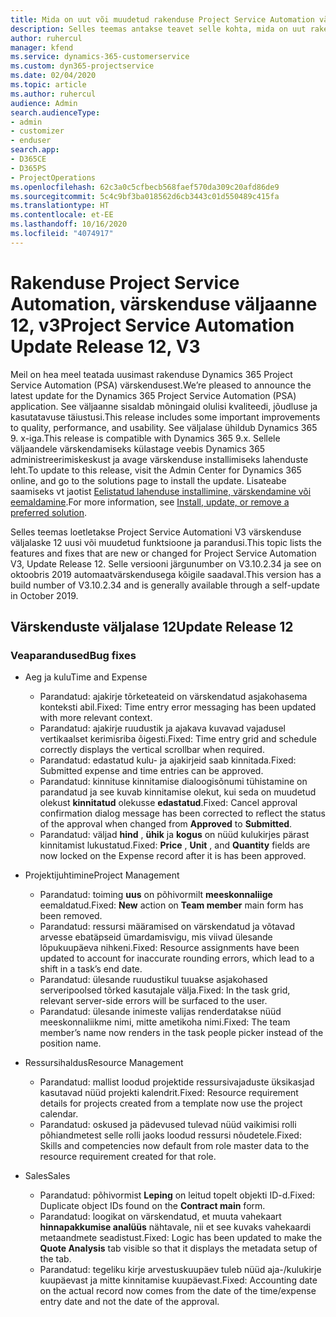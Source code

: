 ```yaml
---
title: Mida on uut või muudetud rakenduse Project Service Automation värskenduse väljaandes 12, V3
description: Selles teemas antakse teavet selle kohta, mida on uut rakenduse Project Service Automation värskenduse väljaandes 12, v3.
author: ruhercul
manager: kfend
ms.service: dynamics-365-customerservice
ms.custom: dyn365-projectservice
ms.date: 02/04/2020
ms.topic: article
ms.author: ruhercul
audience: Admin
search.audienceType:
- admin
- customizer
- enduser
search.app:
- D365CE
- D365PS
- ProjectOperations
ms.openlocfilehash: 62c3a0c5cfbecb568faef570da309c20afd86de9
ms.sourcegitcommit: 5c4c9bf3ba018562d6cb3443c01d550489c415fa
ms.translationtype: HT
ms.contentlocale: et-EE
ms.lasthandoff: 10/16/2020
ms.locfileid: "4074917"
---
```

# <a name="project-service-automation-update-release-12-v3"></a><span data-ttu-id="70358-103">Rakenduse Project Service Automation, värskenduse väljaanne 12, v3</span><span class="sxs-lookup"><span data-stu-id="70358-103">Project Service Automation Update Release 12, V3</span></span>
<span data-ttu-id="70358-104">Meil on hea meel teatada uusimast rakenduse Dynamics 365 Project Service Automation (PSA) värskendusest.</span><span class="sxs-lookup"><span data-stu-id="70358-104">We’re pleased to announce the latest update for the Dynamics 365 Project Service Automation (PSA) application.</span></span> <span data-ttu-id="70358-105">See väljaanne sisaldab mõningaid olulisi kvaliteedi, jõudluse ja kasutatavuse täiustusi.</span><span class="sxs-lookup"><span data-stu-id="70358-105">This release includes some important improvements to quality, performance, and usability.</span></span> <span data-ttu-id="70358-106">See väljalase ühildub Dynamics 365 9. x-iga.</span><span class="sxs-lookup"><span data-stu-id="70358-106">This release is compatible with Dynamics 365 9.x.</span></span> <span data-ttu-id="70358-107">Sellele väljaandele värskendamiseks külastage veebis Dynamics 365 administreerimiskeskust ja avage värskenduse installimiseks lahenduste leht.</span><span class="sxs-lookup"><span data-stu-id="70358-107">To update to this release, visit the Admin Center for Dynamics 365 online, and go to the solutions page to install the update.</span></span> <span data-ttu-id="70358-108">Lisateabe saamiseks vt jaotist [Eelistatud lahenduse installimine, värskendamine või eemaldamine](https://docs.microsoft.com/power-platform/admin/install-remove-preferred-solution).</span><span class="sxs-lookup"><span data-stu-id="70358-108">For more information, see [Install, update, or remove a preferred solution](https://docs.microsoft.com/power-platform/admin/install-remove-preferred-solution).</span></span>

<span data-ttu-id="70358-109">Selles teemas loetletakse Project Service Automationi V3 värskenduse väljalaske 12 uusi või muudetud funktsioone ja parandusi.</span><span class="sxs-lookup"><span data-stu-id="70358-109">This topic lists the features and fixes that are new or changed for Project Service Automation V3, Update Release 12.</span></span> <span data-ttu-id="70358-110">Selle versiooni järgunumber on V3.10.2.34 ja see on oktoobris 2019 automaatvärskendusega kõigile saadaval.</span><span class="sxs-lookup"><span data-stu-id="70358-110">This version has a build number of V3.10.2.34 and is generally available through a self-update in October 2019.</span></span>

## <a name="update-release-12"></a><span data-ttu-id="70358-111">Värskenduste väljalase 12</span><span class="sxs-lookup"><span data-stu-id="70358-111">Update Release 12</span></span>

### <a name="bug-fixes"></a><span data-ttu-id="70358-112">Veaparandused</span><span class="sxs-lookup"><span data-stu-id="70358-112">Bug fixes</span></span>

- <span data-ttu-id="70358-113">Aeg ja kulu</span><span class="sxs-lookup"><span data-stu-id="70358-113">Time and Expense</span></span>

    - <span data-ttu-id="70358-114">Parandatud: ajakirje tõrketeateid on värskendatud asjakohasema konteksti abil.</span><span class="sxs-lookup"><span data-stu-id="70358-114">Fixed: Time entry error messaging has been updated with more relevant context.</span></span>
    - <span data-ttu-id="70358-115">Parandatud: ajakirje ruudustik ja ajakava kuvavad vajadusel vertikaalset kerimisriba õigesti.</span><span class="sxs-lookup"><span data-stu-id="70358-115">Fixed: Time entry grid and schedule correctly displays the vertical scrollbar when required.</span></span>
    - <span data-ttu-id="70358-116">Parandatud: edastatud kulu- ja ajakirjeid saab kinnitada.</span><span class="sxs-lookup"><span data-stu-id="70358-116">Fixed: Submitted expense and time entries can be approved.</span></span>
    - <span data-ttu-id="70358-117">Parandatud: kinnituse kinnitamise dialoogisõnumi tühistamine on parandatud ja see kuvab kinnitamise olekut, kui seda on muudetud olekust **kinnitatud** olekusse **edastatud**.</span><span class="sxs-lookup"><span data-stu-id="70358-117">Fixed: Cancel approval confirmation dialog message has been corrected to reflect the status of the approval when changed from **Approved** to **Submitted**.</span></span>
    - <span data-ttu-id="70358-118">Parandatud: väljad **hind** , **ühik** ja **kogus** on nüüd kulukirjes pärast kinnitamist lukustatud.</span><span class="sxs-lookup"><span data-stu-id="70358-118">Fixed: **Price** , **Unit** , and **Quantity** fields are now locked on the Expense record after it is has been approved.</span></span>

- <span data-ttu-id="70358-119">Projektijuhtimine</span><span class="sxs-lookup"><span data-stu-id="70358-119">Project Management</span></span>

    - <span data-ttu-id="70358-120">Parandatud: toiming **uus** on põhivormilt **meeskonnaliige** eemaldatud.</span><span class="sxs-lookup"><span data-stu-id="70358-120">Fixed: **New** action on **Team member** main form has been removed.</span></span>
    - <span data-ttu-id="70358-121">Parandatud: ressursi määramised on värskendatud ja võtavad arvesse ebatäpseid ümardamisvigu, mis viivad ülesande lõpukuupäeva nihkeni.</span><span class="sxs-lookup"><span data-stu-id="70358-121">Fixed: Resource assignments have been updated to account for inaccurate rounding errors, which lead to a shift in a task’s end date.</span></span>
    - <span data-ttu-id="70358-122">Parandatud: ülesande ruudustikul tuuakse asjakohased serveripoolsed tõrked kasutajale välja.</span><span class="sxs-lookup"><span data-stu-id="70358-122">Fixed: In the task grid, relevant server-side errors will be surfaced to the user.</span></span>
    - <span data-ttu-id="70358-123">Parandatud: ülesande inimeste valijas renderdatakse nüüd meeskonnaliikme nimi, mitte ametikoha nimi.</span><span class="sxs-lookup"><span data-stu-id="70358-123">Fixed: The team member’s name now renders in the task people picker instead of the position name.</span></span>

- <span data-ttu-id="70358-124">Ressursihaldus</span><span class="sxs-lookup"><span data-stu-id="70358-124">Resource Management</span></span>

    - <span data-ttu-id="70358-125">Parandatud: mallist loodud projektide ressursivajaduste üksikasjad kasutavad nüüd projekti kalendrit.</span><span class="sxs-lookup"><span data-stu-id="70358-125">Fixed: Resource requirement details for projects created from a template now use the project calendar.</span></span>
    - <span data-ttu-id="70358-126">Parandatud: oskused ja pädevused tulevad nüüd vaikimisi rolli põhiandmetest selle rolli jaoks loodud ressursi nõudetele.</span><span class="sxs-lookup"><span data-stu-id="70358-126">Fixed: Skills and competencies now default from role master data to the resource requirement created for that role.</span></span>

- <span data-ttu-id="70358-127">Sales</span><span class="sxs-lookup"><span data-stu-id="70358-127">Sales</span></span>

    - <span data-ttu-id="70358-128">Parandatud: põhivormist **Leping** on leitud topelt objekti ID-d.</span><span class="sxs-lookup"><span data-stu-id="70358-128">Fixed: Duplicate object IDs found on the **Contract main** form.</span></span>
    - <span data-ttu-id="70358-129">Parandatud: loogikat on värskendatud, et muuta vahekaart **hinnapakkumise analüüs** nähtavale, nii et see kuvaks vahekaardi metaandmete seadistust.</span><span class="sxs-lookup"><span data-stu-id="70358-129">Fixed: Logic has been updated to make the **Quote Analysis** tab visible so that it displays the metadata setup of the tab.</span></span>
    - <span data-ttu-id="70358-130">Parandatud: tegeliku kirje arvestuskuupäev tuleb nüüd aja-/kulukirje kuupäevast ja mitte kinnitamise kuupäevast.</span><span class="sxs-lookup"><span data-stu-id="70358-130">Fixed: Accounting date on the actual record now comes from the date of the time/expense entry date and not the date of the approval.</span></span>
